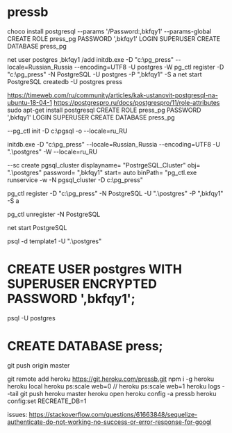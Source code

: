 # pressb
choco install postgresql --params '/Password:,bkfqy1' --params-global
CREATE ROLE press_pg PASSWORD ',bkfqy1' LOGIN SUPERUSER
CREATE DATABASE press_pg

net user postgres ,bkfqy1 /add
initdb.exe -D "c:\pg_press" --locale=Russian_Russia --encoding=UTF8 -U postgres -W
pg_ctl register -D "c:\pg_press" -N PostgreSQL -U postgres -P ",bkfqy1" -S a
net start PostgreSQL
createdb -U postgres press

https://timeweb.com/ru/community/articles/kak-ustanovit-postgresql-na-ubuntu-18-04-1
https://postgrespro.ru/docs/postgrespro/11/role-attributes
sudo apt-get install postgresql
CREATE ROLE press_pg PASSWORD ',bkfqy1' LOGIN SUPERUSER
CREATE DATABASE press_pg


--pg_ctl init -D c:\pgsql -o --locale=ru_RU

initdb.exe -D "c:\pg_press" --locale=Russian_Russia --encoding=UTF8 -U ".\postgres" -W
--locale=ru_RU

--sc create pgsql_cluster displayname= "PostrgeSQL_Cluster" obj= ".\postgres" password= ",bkfqy1" start= auto binPath= "pg_ctl.exe runservice -w -N pgsql_cluster -D c:\pg_press"

pg_ctl register -D "c:\pg_press" -N PostgreSQL -U ".\postgres" -P ",bkfqy1" -S a

pg_ctl unregister -N PostgreSQL

net start PostgreSQL

psql -d template1 -U ".\postgres"
# CREATE USER postgres WITH SUPERUSER ENCRYPTED PASSWORD ',bkfqy1';

psql -U postgres
# CREATE DATABASE press;

git push origin master

git remote add heroku https://git.heroku.com/pressb.git 
npm i -g heroku
heroku local
heroku ps:scale web=0 // heroku ps:scale web=1
heroku logs --tail
git push heroku master
heroku open
heroku config -a pressb
heroku config:set RECREATE_DB=1

issues:
https://stackoverflow.com/questions/61663848/sequelize-authenticate-do-not-working-no-success-or-error-response-for-googl